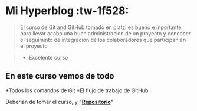 # Mi Hyperblog :tw-1f528:

>El curso de Git and GitHub tomado en platzi es bueno e inportante para llevar acabo una buen administracion de un proyecto y concocer el seguiminto de integracion de los colaboradores que participan en el proyecto

> - Excelente curso

## En este curso vemos de todo
*Todos los comandos de Git
*El flujo de trabajo de GitHub

Deberian de tomar el curso, y **"[Repositorio](http://https://github.com/RobertoMenVic/HyperBlog "Repositorio")"**



